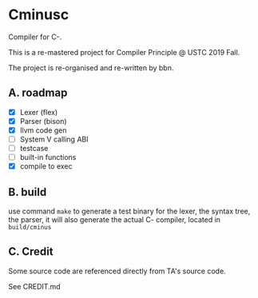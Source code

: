 # Cminusc

Compiler for C-. 

This is a re-mastered project for Compiler Principle @ USTC 2019 Fall.

The project is re-organised and re-written by bbn.

## A. roadmap

- [x] Lexer (flex)
- [x] Parser (bison)
- [x] llvm code gen
- [ ] System V calling ABI
- [ ] testcase
- [ ] built-in functions
- [x] compile to exec

## B. build

use command `make` to generate a test binary for the lexer, the syntax tree, the parser, it will also generate the actual C- compiler, located in `build/cminus`

## C. Credit

Some source code are referenced directly from TA's source code.

See CREDIT.md
